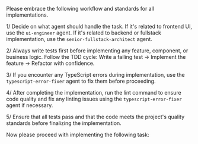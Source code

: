 Please embrace the following workflow and standards for all implementations.

1/ Decide on what agent should handle the task. If it's related to frontend UI, use the `ui-engineer` agent. If it's related to backend or fullstack implementation, use the `senior-fullstack-architect` agent.

2/ Always write tests first before implementing any feature, component, or business logic. Follow the TDD cycle: Write a failing test → Implement the feature → Refactor with confidence.

3/ If you encounter any TypeScript errors during implementation, use the `typescript-error-fixer` agent to fix them before proceeding.

4/ After completing the implementation, run the lint command to ensure code quality and fix any linting issues using the `typescript-error-fixer` agent if necessary.

5/ Ensure that all tests pass and that the code meets the project's quality standards before finalizing the implementation.

Now please proceed with implementing the following task:
